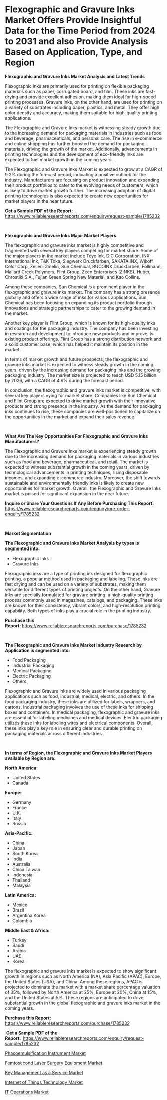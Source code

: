 <p><h1>Flexographic and Gravure Inks Market Offers Provide Insightful Data for the Time Period from 2024 to 2031 and also Provide Analysis Based on Application, Type, and Region</h1></p><p><strong>Flexographic and Gravure Inks Market Analysis and Latest Trends</strong></p>
<p><p>Flexographic inks are primarily used for printing on flexible packaging materials such as paper, corrugated board, and film. These inks are fast-drying and provide excellent adhesion, making them ideal for high-speed printing processes. Gravure inks, on the other hand, are used for printing on a variety of substrates including paper, plastics, and metal. They offer high color density and accuracy, making them suitable for high-quality printing applications.</p><p>The Flexographic and Gravure Inks market is witnessing steady growth due to the increasing demand for packaging materials in industries such as food and beverage, pharmaceuticals, and personal care. The rise in e-commerce and online shopping has further boosted the demand for packaging materials, driving the growth of the market. Additionally, advancements in printing technologies and the development of eco-friendly inks are expected to fuel market growth in the coming years.</p><p>The Flexographic and Gravure Inks Market is expected to grow at a CAGR of 9.2% during the forecast period, indicating a positive outlook for the industry. Manufacturers are focusing on product innovation and expanding their product portfolios to cater to the evolving needs of customers, which is likely to drive market growth further. The increasing adoption of digital printing technologies is also expected to create new opportunities for market players in the near future.</p></p>
<p><strong>Get a Sample PDF of the Report:&nbsp;</strong> <a href="https://www.reliableresearchreports.com/enquiry/request-sample/1785232">https://www.reliableresearchreports.com/enquiry/request-sample/1785232</a></p>
<p>&nbsp;</p>
<p><strong>Flexographic and Gravure Inks Major Market Players</strong></p>
<p><p>The flexographic and gravure inks market is highly competitive and fragmented with several key players competing for market share. Some of the major players in the market include Toyo Ink, DIC Corporation, INX International Ink, T&K Toka, Siegwerk Druckfarben, SAKATA INX, Wikoff Color Corp, Zeller+Gmelin, Sun Chemical, RUCOINX Druckfarben, Follmann, Mallard Creek Polymers, Flint Group, Zeen Enterprises (ZiNKS), Huber, Chrostiki S.A., Fujian Green Spring New Material, and Kao Collins.</p><p>Among these companies, Sun Chemical is a prominent player in the flexographic and gravure inks market. The company has a strong presence globally and offers a wide range of inks for various applications. Sun Chemical has been focusing on expanding its product portfolio through innovations and strategic partnerships to cater to the growing demand in the market.</p><p>Another key player is Flint Group, which is known for its high-quality inks and coatings for the packaging industry. The company has been investing in research and development to introduce new products and improve its existing product offerings. Flint Group has a strong distribution network and a solid customer base, which has helped it maintain its position in the market.</p><p>In terms of market growth and future prospects, the flexographic and gravure inks market is expected to witness steady growth in the coming years, driven by the increasing demand for packaging inks and the growing packaging industry. The market size is projected to reach USD 5.15 billion by 2026, with a CAGR of 4.6% during the forecast period.</p><p>In conclusion, the flexographic and gravure inks market is competitive, with several key players vying for market share. Companies like Sun Chemical and Flint Group are expected to drive market growth with their innovative products and strong presence in the industry. As the demand for packaging inks continues to rise, these companies are well-positioned to capitalize on the opportunities in the market and expand their sales revenue.</p></p>
<p>&nbsp;</p>
<p><strong>What Are The Key Opportunities For Flexographic and Gravure Inks Manufacturers?</strong></p>
<p><p>The Flexographic and Gravure Inks market is experiencing steady growth due to the increasing demand for packaging materials in various industries such as food and beverage, pharmaceutical, and retail. The market is expected to witness substantial growth in the coming years, driven by technological advancements in printing techniques, rising disposable incomes, and expanding e-commerce industry. Moreover, the shift towards sustainable and environmentally friendly inks is likely to create new opportunities for market growth. Overall, the Flexographic and Gravure Inks market is poised for significant expansion in the near future.</p></p>
<p><strong>Inquire or Share Your Questions If Any Before Purchasing This Report:</strong> <a href="https://www.reliableresearchreports.com/enquiry/pre-order-enquiry/1785232">https://www.reliableresearchreports.com/enquiry/pre-order-enquiry/1785232</a></p>
<p>&nbsp;</p>
<p><strong>Market Segmentation</strong></p>
<p><strong>The Flexographic and Gravure Inks Market Analysis by types is segmented into:</strong></p>
<p><ul><li>Flexographic Inks</li><li>Gravure Inks</li></ul></p>
<p><p>Flexographic inks are a type of printing ink designed for flexographic printing, a popular method used in packaging and labeling. These inks are fast drying and can be used on a variety of substrates, making them versatile for different types of printing projects. On the other hand, Gravure inks are specially formulated for gravure printing, a high-quality printing process commonly used in magazines, catalogs, and packaging. These inks are known for their consistency, vibrant colors, and high-resolution printing capability. Both types of inks play a crucial role in the printing industry.</p></p>
<p><strong>Purchase this Report:&nbsp;</strong><a href="https://www.reliableresearchreports.com/purchase/1785232">https://www.reliableresearchreports.com/purchase/1785232</a></p>
<p>&nbsp;</p>
<p><strong>The Flexographic and Gravure Inks Market Industry Research by Application is segmented into:</strong></p>
<p><ul><li>Food Packaging</li><li>Industrial Packaging</li><li>Medical Packaging</li><li>Electric Packaging</li><li>Others</li></ul></p>
<p><p>Flexographic and Gravure inks are widely used in various packaging applications such as food, industrial, medical, electric, and others. In the food packaging industry, these inks are utilized for labels, wrappers, and cartons. Industrial packaging involves the use of these inks for shipping boxes and containers. In medical packaging, flexographic and gravure inks are essential for labeling medicines and medical devices. Electric packaging utilizes these inks for labeling wires and electrical components. Overall, these inks play a key role in ensuring clear and durable printing on packaging materials across different industries.</p></p>
<p>&nbsp;</p>
<p><strong>In terms of Region, the Flexographic and Gravure Inks Market Players available by Region are:</strong></p>
<p>
    <p> <strong> North America: </strong>
        <ul>
            <li>United States</li>
            <li>Canada</li>
        </ul>
        </p> 
    <p> <strong> Europe: </strong>
        <ul>
            <li>Germany</li>
            <li>France</li>
            <li>U.K.</li>
            <li>Italy</li>
            <li>Russia</li>
        </ul>
        </p> 
    <p> <strong> Asia-Pacific: </strong>
        <ul>
            <li>China</li>
            <li>Japan</li>
            <li>South Korea</li>
            <li>India</li>
            <li>Australia</li>
            <li>China Taiwan</li>
            <li>Indonesia</li>
            <li>Thailand</li>
            <li>Malaysia</li>
        </ul>
        </p> 
    <p> <strong> Latin America: </strong>
        <ul>
            <li>Mexico</li>
            <li>Brazil</li>
            <li>Argentina Korea</li>
            <li>Colombia</li>
        </ul>
        </p> 
    <p> <strong> Middle East & Africa: </strong>
        <ul>
            <li>Turkey</li>
            <li>Saudi</li>
            <li>Arabia</li>
            <li>UAE</li>
            <li>Korea</li>
        </ul>
    </p>
    </p>
<p><p>The flexographic and gravure inks market is expected to show significant growth in regions such as North America (NA), Asia Pacific (APAC), Europe, the United States (USA), and China. Among these regions, APAC is projected to dominate the market with a market share percentage valuation of 35%, followed by North America at 25%, Europe at 20%, China at 15%, and the United States at 5%. These regions are anticipated to drive substantial growth in the global flexographic and gravure inks market in the coming years.</p></p>
<p><strong>Purchase this Report: </strong><a href="https://www.reliableresearchreports.com/purchase/1785232">https://www.reliableresearchreports.com/purchase/1785232</a></p>
<p>&nbsp;<strong>Get a Sample PDF of the Report:&nbsp;&nbsp;</strong><a href="https://www.reliableresearchreports.com/enquiry/request-sample/1785232">https://www.reliableresearchreports.com/enquiry/request-sample/1785232</a></p>
<p><strong></strong></p>
<p><p><a href="https://github.com/juniordelafrance/Market-Research-Report-List-2/blob/main/phacoemulsification-instrument-market.md">Phacoemulsification Instrument Market</a></p><p><a href="https://github.com/jaidynmorantestelletmjzya/Market-Research-Report-List-1/blob/main/femtosecond-laser-surgery-equipment-market.md">Femtosecond Laser Surgery Equipment Market</a></p><p><a href="https://medium.com/@saraprifti1917/key-management-as-a-service-market-comprehensive-assessment-by-type-application-and-geography-ea40a74d69e4">Key Management as a Service Market</a></p><p><a href="https://medium.com/@kathydavis04/internet-of-things-technology-market-competitive-analysis-market-trends-and-forecast-to-2031-ff730c9c8713">Internet of Things Technology Market</a></p><p><a href="https://medium.com/@saraprifti1917/it-operations-market-research-report-its-history-and-forecast-2024-to-2031-c95ad960e728">IT Operations Market</a></p></p>